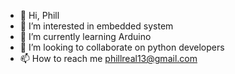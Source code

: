 - 👋 Hi, Phill
- 👀 I’m interested in embedded system
- 🌱 I’m currently learning Arduino
- 💞️ I’m looking to collaborate on python developers
- 📫 How to reach me phillreal13@gmail.com

<!---
Phillreal13/Phillreal13 is a ✨ special ✨ repository because its `README.md` (this file) appears on your GitHub profile.
You can click the Preview link to take a look at your changes.
--->
